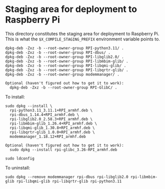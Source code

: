 # Staging area for deployment to Raspberry Pi
This directory constitutes the staging area for deployment to Raspberry Pi. This is what the `$X_COMPILE_STAGING_PREFIX` environment variable points to.

```
dpkg-deb -Zxz -b --root-owner-group RPI-python3.11/ .
dpkg-deb -Zxz -b --root-owner-group RPI-dbus/ .
dpkg-deb -Zxz -b --root-owner-group RPI-libglib2.0/ .
dpkg-deb -Zxz -b --root-owner-group RPI-libmbim-glib/ .
dpkg-deb -Zxz -b --root-owner-group RPI-libqmi-glib/ .
dpkg-deb -Zxz -b --root-owner-group RPI-libqrtr-glib/ .
dpkg-deb -Zxz -b --root-owner-group modemmanager/ .

Optional (haven't figured out how to get it to work):
  dpkg-deb -Zxz -b --root-owner-group RPI-GlibC/ .
```

To install:
```
sudo dpkg --install \
  rpi-python3.11_3.11.1+RPI_armhf.deb \
  rpi-dbus_1.14.4+RPI_armhf.deb \
  rpi-libglib2.0_2.58.3+RPI_armhf.deb \
  rpi-libmbim-glib_1.26.4+RPI_armhf.deb \
  rpi-libqmi-glib_1.30.8+RPI_armhf.deb \
  rpi-libqrtr-glib_1.0.0+RPI_armhf.deb \
  modemmanager_1.18.12+RPI_armhf.deb

Optional (haven't figured out how to get it to work):
  sudo dpkg --install rpi-glibc_3.26-RPI_armhf.deb

sudo ldconfig
```

To uninstall:
```
sudo dpkg --remove modemmanager rpi-dbus rpi-libglib2.0 rpi-libmbim-glib rpi-libqmi-glib rpi-libqrtr-glib rpi-python3.11
```
